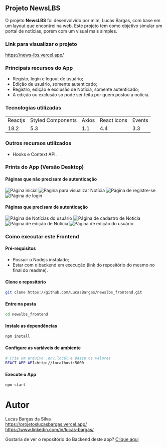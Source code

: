 ## Projeto NewsLBS
O projeto **NewsLBS** foi desenvolvido por mim, Lucas Bargas, com base em um layout que encontrei na web. Este projeto tem como objetivo simular um portal de notícias, porém com um visual mais simples.

### Link para visualizar o projeto
<https://news-lbs.vercel.app/>

### Principais recursos do App
* Registo, login e logout de usuário;
* Edição de usuário, somente autenticado;
* Registro, edição e exclusão de Notícia, somente autenticado;
* A edição ou exclusão só pode ser feita por quem postou a notícia.

### Tecnologias utilizadas
<table>
  <tr>
    <td>Reactjs</td>
    <td>Styled Components</td>
    <td>Axios</td>
    <td>React icons</td>
    <td>Events</td>
  </tr>
  <tr>
    <td>18.2</td>
    <td>5.3</td>
    <td>1.1</td>
    <td>4.4</td>
    <td>3.3</td>
  <tr>
</table>

### Outros recursos utilizados
* Hooks e Context API.

### Prints do App (Versão Desktop)
#### Páginas que não precisam de autenticação
<img alt="Página inicial" src="https://i.ibb.co/Sr1tGh7/news-home.png">
<img alt="Página para visualizar Notícia" src="https://i.ibb.co/ss9DCtJ/news.png">
<img alt="Página de registre-se" src="https://i.ibb.co/ySCZSgY/news-register.png">
<img alt="Página de login" src="https://i.ibb.co/ZNhDMSk/news-login.png">

#### Páginas que precisam de autenticação
<img alt="Página de Notícias do usuário" src="https://i.ibb.co/NSKvnQ9/news-dashboard.png">
<img alt="Página de cadastro de Notícia" src="https://i.ibb.co/kGj9pV1/news-register-news.png">
<img alt="Página de edição de Notícia" src="https://i.ibb.co/yY6dnQy/news-edit.png">
<img alt="Página de edição do usuário" src="https://i.ibb.co/2PjbhYn/news-edit-user.png">

### Como executar este Frontend

#### Pré-requisitos
* Possuir o Nodejs instalado;
* Estar com o backend em execução (link do repositório do mesmo no final do readme).

#### Clone o repositório
```bash
git clone https://github.com/LucasBargas/newslbs_frontend.git
```

#### Entre na pasta
```bash
cd newslbs_frontend
```

#### Instale as dependências
```bash
npm install
```

#### Configure as variáveis de ambiente
```bash
# Crie um arquivo .env.local e passe os valores
REACT_APP_API=http://localhost:5000
```

#### Execute o App
```bash
npm start
```

# Autor
Lucas Bargas da Silva
</br>
<https://projetoslucasbargas.vercel.app/>
</br>
<https://www.linkedin.com/in/lucas-bargas/>

Gostaria de ver o repositório do Backend deste app?
[Clique aqui](https://github.com/LucasBargas/newslbs_backend)
